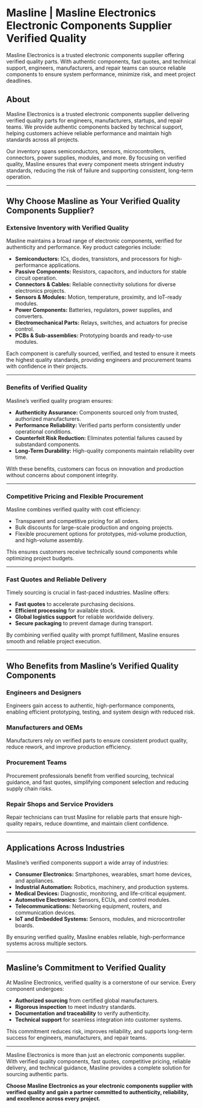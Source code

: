 # Masline | Masline Electronics Electronic Components Supplier Verified Quality
Masline Electronics is a trusted electronic components supplier offering verified quality parts. With authentic components, fast quotes, and technical support, engineers, manufacturers, and repair teams can source reliable components to ensure system performance, minimize risk, and meet project deadlines.

## About  
Masline Electronics is a trusted electronic components supplier delivering verified quality parts for engineers, manufacturers, startups, and repair teams. We provide authentic components backed by technical support, helping customers achieve reliable performance and maintain high standards across all projects.  

Our inventory spans semiconductors, sensors, microcontrollers, connectors, power supplies, modules, and more. By focusing on verified quality, Masline ensures that every component meets stringent industry standards, reducing the risk of failure and supporting consistent, long-term operation.  

---

## Why Choose Masline as Your Verified Quality Components Supplier?  

### Extensive Inventory with Verified Quality  
Masline maintains a broad range of electronic components, verified for authenticity and performance. Key product categories include:  
- **Semiconductors:** ICs, diodes, transistors, and processors for high-performance applications.  
- **Passive Components:** Resistors, capacitors, and inductors for stable circuit operation.  
- **Connectors & Cables:** Reliable connectivity solutions for diverse electronics projects.  
- **Sensors & Modules:** Motion, temperature, proximity, and IoT-ready modules.  
- **Power Components:** Batteries, regulators, power supplies, and converters.  
- **Electromechanical Parts:** Relays, switches, and actuators for precise control.  
- **PCBs & Sub-assemblies:** Prototyping boards and ready-to-use modules.  

Each component is carefully sourced, verified, and tested to ensure it meets the highest quality standards, providing engineers and procurement teams with confidence in their projects.  

---

### Benefits of Verified Quality  

Masline’s verified quality program ensures:  
- **Authenticity Assurance:** Components sourced only from trusted, authorized manufacturers.  
- **Performance Reliability:** Verified parts perform consistently under operational conditions.  
- **Counterfeit Risk Reduction:** Eliminates potential failures caused by substandard components.  
- **Long-Term Durability:** High-quality components maintain reliability over time.  

With these benefits, customers can focus on innovation and production without concerns about component integrity.  

---

### Competitive Pricing and Flexible Procurement  

Masline combines verified quality with cost efficiency:  
- Transparent and competitive pricing for all orders.  
- Bulk discounts for large-scale production and ongoing projects.  
- Flexible procurement options for prototypes, mid-volume production, and high-volume assembly.  

This ensures customers receive technically sound components while optimizing project budgets.  

---

### Fast Quotes and Reliable Delivery  

Timely sourcing is crucial in fast-paced industries. Masline offers:  
- **Fast quotes** to accelerate purchasing decisions.  
- **Efficient processing** for available stock.  
- **Global logistics support** for reliable worldwide delivery.  
- **Secure packaging** to prevent damage during transport.  

By combining verified quality with prompt fulfillment, Masline ensures smooth and reliable project execution.  

---

## Who Benefits from Masline’s Verified Quality Components  

### Engineers and Designers  
Engineers gain access to authentic, high-performance components, enabling efficient prototyping, testing, and system design with reduced risk.  

### Manufacturers and OEMs  
Manufacturers rely on verified parts to ensure consistent product quality, reduce rework, and improve production efficiency.  

### Procurement Teams  
Procurement professionals benefit from verified sourcing, technical guidance, and fast quotes, simplifying component selection and reducing supply chain risks.  

### Repair Shops and Service Providers  
Repair technicians can trust Masline for reliable parts that ensure high-quality repairs, reduce downtime, and maintain client confidence.  

---

## Applications Across Industries  

Masline’s verified components support a wide array of industries:  
- **Consumer Electronics:** Smartphones, wearables, smart home devices, and appliances.  
- **Industrial Automation:** Robotics, machinery, and production systems.  
- **Medical Devices:** Diagnostic, monitoring, and life-critical equipment.  
- **Automotive Electronics:** Sensors, ECUs, and control modules.  
- **Telecommunications:** Networking equipment, routers, and communication devices.  
- **IoT and Embedded Systems:** Sensors, modules, and microcontroller boards.  

By ensuring verified quality, Masline enables reliable, high-performance systems across multiple sectors.  

---

## Masline’s Commitment to Verified Quality  

At Masline Electronics, verified quality is a cornerstone of our service. Every component undergoes:  
- **Authorized sourcing** from certified global manufacturers.  
- **Rigorous inspection** to meet industry standards.  
- **Documentation and traceability** to verify authenticity.  
- **Technical support** for seamless integration into customer systems.  

This commitment reduces risk, improves reliability, and supports long-term success for engineers, manufacturers, and repair teams.  

---

Masline Electronics is more than just an electronic components supplier. With verified quality components, fast quotes, competitive pricing, reliable delivery, and technical guidance, Masline provides a complete solution for sourcing authentic parts.  

**Choose Masline Electronics as your electronic components supplier with verified quality and gain a partner committed to authenticity, reliability, and excellence across every project.**
